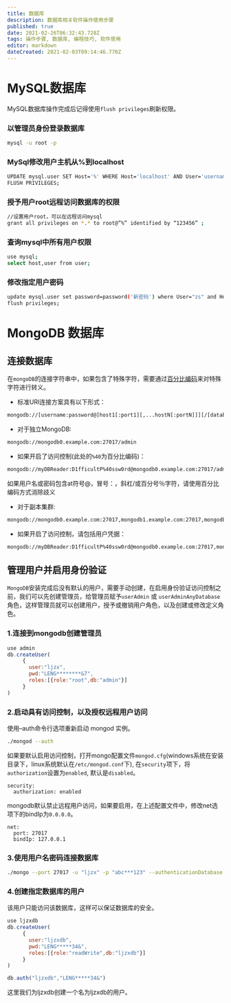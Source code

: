 ```yaml
---
title: 数据库
description: 数据库相关软件操作使用步骤
published: true
date: 2021-02-26T06:32:43.728Z
tags: 操作步骤, 数据库, 编程技巧, 软件使用
editor: markdown
dateCreated: 2021-02-03T09:14:46.770Z
---
```


# MySQL数据库

MySQL数据库操作完成后记得使用`flush privileges`刷新权限。

### 以管理员身份登录数据库

```bash
mysql -u root -p
```

### MySql修改用户主机从%到localhost

```bash
UPDATE mysql.user SET Host='%' WHERE Host='localhost' AND User='username';
FLUSH PRIVILEGES;
```
### 授予用户root远程访问数据库的权限

```bash
//设置用户root，可以在远程访问mysql
grant all privileges on *.* to root@”%” identified by “123456” ;　　　
```
### 查询mysql中所有用户权限
```bash
use mysql;
select host,user from user;
```

### 修改指定用户密码
```bash
update mysql.user set password=password('新密码') where User="zs" and Host="localhost";
flush privileges;
```

# MongoDB 数据库

## 连接数据库

在`mongoDB`的连接字符串中，如果包含了特殊字符，需要通过[百分比编码](/fav-lists/percent-encoding)来对特殊字符进行转义。

- 标准URI连接方案具有以下形式：
```bash
mongodb://[username:password@]host1[:port1][,...hostN[:portN]]][/[database][?options]]
```
- 对于独立MongoDB:
```bash
mongodb://mongodb0.example.com:27017/admin
```
- 如果开启了访问控制(此处的`%40`为百分比编码)：
```bash
mongodb://myDBReader:D1fficultP%40ssw0rd@mongodb0.example.com:27017/admin
```
如果用户名或密码包含at符号@，冒号：，斜杠/或百分号％字符，请使用百分比编码方式消除歧义
- 对于副本集群:
```bash
mongodb://mongodb0.example.com:27017,mongodb1.example.com:27017,mongodb2.example.com:27017/admin?replicaSet=myRepl
```
- 如果开启了访问控制，请包括用户凭据：
```bash
mongodb://myDBReader:D1fficultP%40ssw0rd@mongodb0.example.com:27017,mongodb1.example.com:27017,mongodb2.example.com:27017/admin?replicaSet=myRepl
```
## 管理用户并启用身份验证

`MongoDB`安装完成后没有默认的用户，需要手动创建，在启用身份验证访问控制之前，我们可以先创建管理员，给管理员赋予`userAdmin` 或 `userAdminAnyDatabase` 角色，这样管理员就可以创建用户，授予或撤销用户角色，以及创建或修改定义角色。

### 1.连接到mongodb创建管理员

```javascript
use admin
db.createUser(
     {
       user:"ljzx",
       pwd:"LENG********&7",
       roles:[{role:"root",db:"admin"}]
     }
)
```
### 2.启动具有访问控制，以及授权远程用户访问

使用–auth命令行选项重新启动 mongod 实例。

```bash
./mongod --auth
```

如果要默认启用访问控制，打开mongo配置文件`mongod.cfg`(windows系统在安装目录下，linux系统默认在`/etc/mongod.conf`下), 在`security`项下，将`authorization`设置为`enabled`, 默认是`disabled`。
```text
security:
  authorization: enabled
```
mongodb默认禁止远程用户访问，如果要启用，在上述配置文件中，修改net选项下的bindIp为`0.0.0.0`。
```text
net:
  port: 27017
  bindIp: 127.0.0.1
```  
### 3.使用用户名密码连接数据库

```bash
./mongo --port 27017 -u "ljzx" -p "abc***123" --authenticationDatabase "admin"
```

### 4.创建指定数据库的用户

该用户只能访问该数据库，这样可以保证数据库的安全。

```javascript
use ljzxdb
db.createUser(
     {
       user:"ljzxdb",
       pwd:"LENG*****34&",
       roles:[{role:"readWrite",db:"ljzxdb"}]
     }
)

db.auth("ljzxdb","LENG*****34&")
```
这里我们为ljzxdb创建一个名为ljzxdb的用户。
